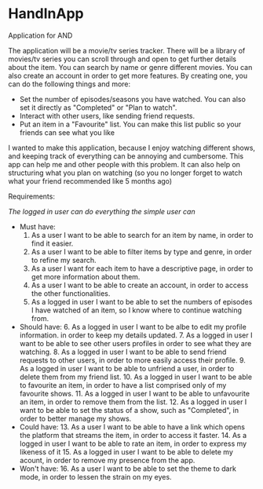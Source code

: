 # HandInApp
Application for AND

The application will be a movie/tv series tracker. There will be a library of movies/tv series you can scroll through and open to get further details about the item.
You can search by name or genre different movies. You can also create an account in order to get more features.
By creating one, you can do the following things and more:
 - Set the number of episodes/seasons you have watched. You can also set it directly as "Completed" or "Plan to watch".
 - Interact with other users, like sending friend requests.
 - Put an item in a "Favourite" list. You can make this list public so your friends can see what you like
 
 I wanted to make this application, because I enjoy watching different shows, and keeping track of everything can be annoying and cumbersome.
 This app can help me and other people with this problem. It can also help on structuring what you plan on watching (so you no longer forget to watch what your friend recommended
 like 5 months ago)
 
 Requirements: 
 
 *The logged in user can do everything the simple user can*
 
  - Must have:
    1. As a user I want to be able to search for an item by name, in order to find it easier.
    2. As a user I want to be able to filter items by type and genre, in order to refine my search.
    3. As a user I want for each item to have a descriptive page, in order to get more information about them.
    4. As a user I want to be able to create an account, in order to access the other functionalities.
    5. As a logged in user I want to be able to set the numbers of episodes I have watched of an item, so I know where to continue watching from.
  - Should have:
    6. As a logged in user I want to be albe to edit my profile information. in order to keep my details updated.
    7. As a logged in user I want to be able to see other users profiles in order to see what they are watching.
    8. As a logged in user I want to be able to send friend requests to other users, in order to more easily access their profile.
    9. As a logged in user I want to be able to unfriend a user, in order to delete them from my friend list.
    10. As a logged in user I want to be able to favourite an item, in order to have a list comprised only of my favourite shows.
    11. As a logged in user I want to be able to unfavourite an item, in order to remove them from the list.
    12. As a logged in user I want to be able to set the status of a show, such as "Completed", in order to better manage my shows.
  - Could have:
    13. As a user I want to be able to have a link which opens the platform that streams the item, in order to access it faster.
    14. As a logged in user I want to be able to rate an item, in order to express my likeness of it
    15. As a logged in user I want to be able to delete my acount, in order to remove my presence from the app.
  - Won't have:
    16. As a user I want to be able to set the theme to dark mode, in order to lessen the strain on my eyes.
